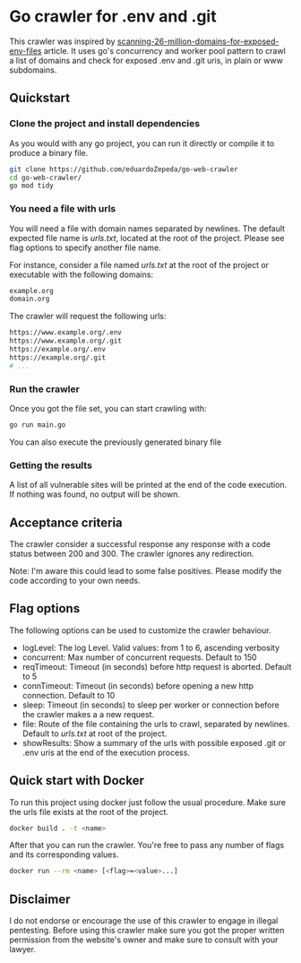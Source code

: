 # Go crawler for .env and .git

This crawler was inspired by [scanning-26-million-domains-for-exposed-env-files](https://hackernoon.com/scanning-26-million-domains-for-exposed-env-files) article. It uses go's concurrency and worker pool pattern to crawl a list of domains and check for exposed .env and .git uris, in plain or www subdomains.

## Quickstart

### Clone the project and install dependencies

As you would with any go project, you can run it directly or compile it to produce a binary file.

 ```bash
git clone https://github.com/eduardoZepeda/go-web-crawler
cd go-web-crawler/
go mod tidy
 ```

### You need a file with urls

You will need a file with domain names separated by newlines. The default expected file name is *urls.txt*, located at the root of the project. Please see flag options to specify another file name.

For instance, consider a file named *urls.txt* at the root of the project or executable with the following domains:

 ```bash
example.org
domain.org
 ```
 
 The crawler will request the following urls:
 
 ```bash
https://www.example.org/.env
https://www.example.org/.git
https://example.org/.env
https://example.org/.git
# ...
 ```

 ### Run the crawler

 Once you got the file set, you can start crawling with:

 ```bash
go run main.go
 ```

 You can also execute the previously generated binary file

 ### Getting the results

 A list of all vulnerable sites will be printed at the end of the code execution. If nothing was found, no output will be shown.
 
 ## Acceptance criteria
 
 The crawler consider a successful response any response with a code status between 200 and 300. The crawler ignores any redirection.

 Note: I'm aware this could lead to some false positives. Please modify the code according to your own needs.
 
 ## Flag options
 
 The following options can be used to customize the crawler behaviour.
 
 - logLevel: The log Level. Valid values: from 1 to 6, ascending verbosity
 - concurrent: Max number of concurrent requests. Default to 150
 - reqTimeout: Timeout (in seconds) before http request is aborted. Default to 5
 - connTimeout: Timeout (in seconds) before opening a new http connection. Default to 10
 - sleep: Timeout (in seconds) to sleep per worker or connection before the crawler makes a a new request.
 - file: Route of the file containing the urls to crawl, separated by newlines. Default to *urls.txt* at root of the project.
 - showResults: Show a summary of the urls with possible exposed .git or .env uris at the end of the execution process.

 ## Quick start with Docker

 To run this project using docker just follow the usual procedure. Make sure the urls file exists at the root of the project.

 ```bash
 docker build . -t <name>
 ``` 

 After that you can run the crawler. You're free to pass any number of flags and its corresponding values.

 ```bash
 docker run --rm <name> [<flag>=<value>...]
 ``` 

 ## Disclaimer
 
 I do not endorse or encourage the use of this crawler to engage in illegal pentesting. Before using this crawler make sure you got the proper written permission from the website's owner and make sure to consult with your lawyer.
